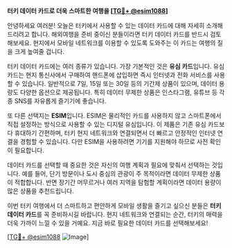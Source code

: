 **터키 데이터 카드로 더욱 스마트한 여행을 [[TG💪+ @esim1088](https://t.me/s/esim1088)]**

안녕하세요 여러분! 오늘은 터키에서 사용할 수 있는 데이터 카드에 대해 자세히 소개해드리려고 합니다. 해외여행을 준비 중이신 분들이라면 터키 데이터 카드를 반드시 검토해보세요. 현지에서 모바일 네트워크를 이용할 수 있도록 도와주는 이 카드는 여행의 질을 크게 높여줄 겁니다.

터키 데이터 카드에는 여러 종류가 있습니다. 가장 기본적인 것은 **유심 카드**입니다. 유심 카드는 현지 통신사에서 구매하여 핸드폰에 삽입하면 즉시 인터넷과 전화 서비스를 사용할 수 있습니다. 일반적으로 7일, 15일 또는 30일 등의 기간제 상품이 있으며, 데이터 용량도 다양한 옵션으로 제공됩니다. 특히 데이터 무제한 상품은 인스타그램, 유튜브 등 각종 SNS를 자유롭게 즐기기에 좋습니다.

또 다른 선택지는 **ESIM**입니다. ESIM은 물리적인 카드를 사용하지 않고 스마트폰에서 직접 설정하는 방식으로 사용할 수 있는 디지털 유심입니다. 이 제품은 기존 유심 카드보다 휴대하기 간편하며, 터키 현지 네트워크와 연결되면서 더 빠르고 안정적인 인터넷 연결을 경험할 수 있습니다. 다만 ESIM을 사용하려면 기기를 지원해야 하므로 사전 확인이 필요합니다.

데이터 카드를 선택할 때 중요한 것은 자신의 여행 계획과 필요에 맞춰서 선택하는 것입니다. 예를 들어, 단기 방문이나 도시 중심의 관광이 주 목적이라면 데이터 무제한 상품이 적합합니다. 반면 장기간 머무르거나 여러 지역을 탐험할 계획이라면 데이터 용량이 많은 상품을 추천드립니다.

이번 터키 여행에서 더 스마트하고 편안하게 모바일 생활을 즐기고 싶으신 분들은 **터키 데이터 카드**를 꼭 준비하시길 바랍니다. 현지 네트워크와 연결되는 순간, 터키의 매력을 더욱 가까이 느낄 수 있을 거예요. 지금 바로 필요한 데이터 카드를 선택해보세요!

[[TG💪+ @esim1088](https://t.me/s/esim1088) ![Image](https://i.postimg.cc/Y0z9fWf4/image.png)]